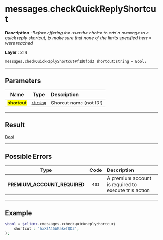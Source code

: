 # messages.checkQuickReplyShortcut

**Description** : *Before offering the user the choice to add a message to a quick reply shortcut, to make sure that none of the limits specified here &raquo; were reached*

**Layer** : 214

```tl
messages.checkQuickReplyShortcut#f1d0fbd3 shortcut:string = Bool;
```

---

## Parameters

| Name | Type | Description |
| :---: | :---: | :--- |
| <mark>shortcut</mark> | [`string`](type/string) | Shorcut name (not ID!) |

---

## Result

[Bool](type/Bool)

---

## Possible Errors

| Type | Code | Description |
| :---: | :---: | :--- |
| **PREMIUM_ACCOUNT_REQUIRED** | `403` | A premium account is required to execute this action |

---

## Example

```php
$bool = $client->messages->checkQuickReplyShortcut(
	shortcut : 'hxXlA45WKakefQD3',
);
```